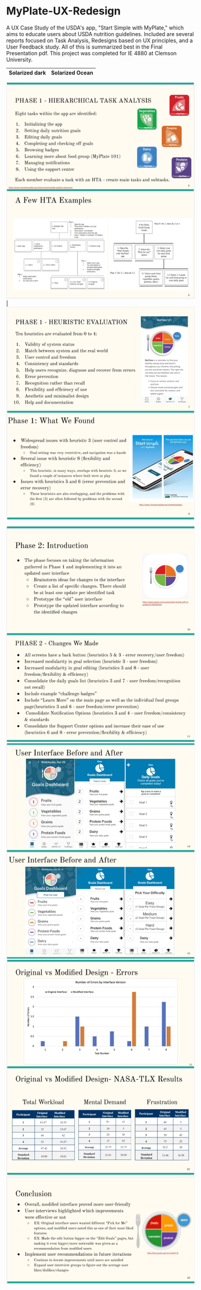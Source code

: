 # MyPlate-UX-Redesign

A UX Case Study of the USDA's app, "Start Simple with MyPlate," which aims to educate users about USDA nutrition guidelines. Included are several reports focused on Task Analysis, Redesigns based on UX principles, and a User Feedback study. All of this is summarized best in the Final Presentation pdf. This project was completed for IE 4880 at Clemson University.

Solarized dark             |  Solarized Ocean
:-------------------------:|:-------------------------:
![1-HTA-overview.PNG](https://github.com/StphnRssll/MyPlate-UX-Redesign/blob/main/screenshots/1-HTA-overview.PNG?raw=true)
  |  ![2-Heuristic-Evaluation-Overview.PNG](https://github.com/StphnRssll/MyPlate-UX-Redesign/blob/main/screenshots/2-Heuristic-Evaluation-Overview.PNG?raw=true)


![3-Redesign-Introduction.PNG](https://github.com/StphnRssll/MyPlate-UX-Redesign/blob/main/screenshots/3-Redesign-Introduction.PNG?raw=true)
![4-Interface-Before-and-Afters.PNG](https://github.com/StphnRssll/MyPlate-UX-Redesign/blob/main/screenshots/4-Interface-Before-and-Afters.PNG?raw=true)
![5-Evaluating-Redesign.PNG](https://github.com/StphnRssll/MyPlate-UX-Redesign/blob/main/screenshots/5-Evaluating-Redesign.PNG?raw=true)
![6-Conclusion.PNG](https://github.com/StphnRssll/MyPlate-UX-Redesign/blob/main/screenshots/6-Conclusion.PNG?raw=true)
